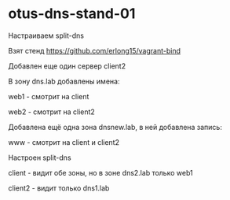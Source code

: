 # otus-dns-stand-01

Настраиваем split-dns

Взят стенд https://github.com/erlong15/vagrant-bind

Добавлен еще один сервер client2

В зону dns.lab добавлены имена:

web1 - смотрит на client

web2 - смотрит на client2

Добавлена ещё одна зона dnsnew.lab, в ней добавлена запись:

www - смотрит на client и client2

Настроен split-dns

client - видит обе зоны, но в зоне dns2.lab только web1

client2 - видит только dns1.lab
